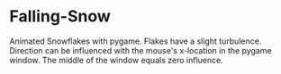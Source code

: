 # Falling-Snow

Animated Snowflakes with pygame. Flakes have a slight turbulence. Direction can be influenced with the mouse's x-location in the pygame window. The middle of the window equals zero influence.

